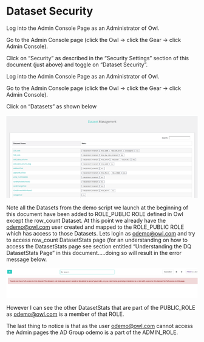 # Dataset Security

Log into the Admin Console Page as an Administrator of Owl.

Go to the Admin Console page (click the Owl -> click the Gear -> click Admin Console).

Click on “Security” as described in the “Security Settings” section of this document (just above) and toggle on “Dataset Security”.  &#x20;

Log into the Admin Console Page as an Administrator of Owl.

Go to the Admin Console page (click the Owl -> click the Gear -> click Admin Console).

Click on “Datasets” as shown below

![](../.gitbook/assets/screen-shot-2019-09-05-at-11.07.43-pm.png)

Note all the Datasets from the demo script we launch at the beginning of this document have been added to ROLE\_PUBLIC ROLE defined in Owl except the row\_count Dataset.  At this point we already have the [odemo@owl.com](mailto:odemo@owl.com) user created and mapped to the ROLE\_PUBLIC ROLE which has access to those Datasets.  Lets login as [odemo@owl.com](mailto:odemo@owl.com) and try to access row\_count DatasetStats page (for an understanding on how to access the DatasetStats page see section entitled “Understanding the DQ DatasetStats Page” in this document…..doing so will result in the error message below.

![](../.gitbook/assets/screen-shot-2019-09-05-at-11.08.43-pm.png)

However I can see the other DatasetStats that are part of the PUBLIC\_ROLE as [odemo@owl.com](mailto:odemo@owl.com) is a member of that ROLE.

The last thing to notice is that as the user [odemo@owl.com](mailto:odemo@owl.com) cannot access the Admin pages the AD Group odemo is a part of the ADMIN\_ROLE.
